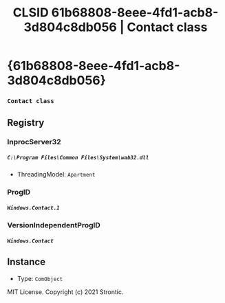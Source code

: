 ﻿---
title: "CLSID 61b68808-8eee-4fd1-acb8-3d804c8db056 | Contact class"
excerpt: What is COM-Object CLSID 61b68808-8eee-4fd1-acb8-3d804c8db056?
---

# {61b68808-8eee-4fd1-acb8-3d804c8db056}

### `Contact class`

## Registry


### InprocServer32

##### `C:\Program Files\Common Files\System\wab32.dll`
* ThreadingModel: `Apartment`

### ProgID

##### `Windows.Contact.1`

### VersionIndependentProgID

##### `Windows.Contact`

## Instance

* Type: `ComObject`

MIT License. Copyright (c) 2021 Strontic.


